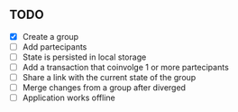## TODO

* [x] Create a group
* [ ] Add partecipants
* [ ] State is persisted in local storage
* [ ] Add a transaction that coinvolge 1 or more partecipants
* [ ] Share a link with the current state of the group
* [ ] Merge changes from a group after diverged
* [ ] Application works offline